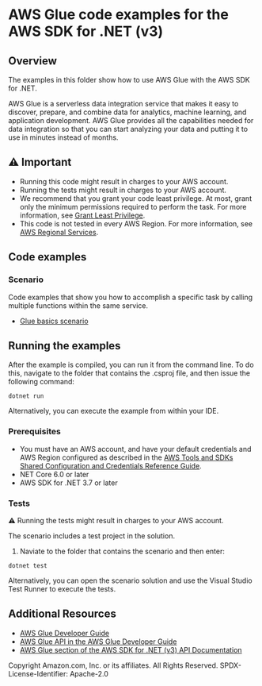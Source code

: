 # AWS Glue code examples for the AWS SDK for .NET (v3)

## Overview

The examples in this folder show how to use AWS Glue with the AWS SDK for .NET.

AWS Glue is a serverless data integration service that makes it easy to 
discover, prepare, and combine data for analytics, machine learning, and
application development. AWS Glue provides all the capabilities needed for data
integration so that you can start analyzing your data and putting it to use in
minutes instead of months.

## ⚠️ Important

- Running this code might result in charges to your AWS account.
- Running the tests might result in charges to your AWS account.
- We recommend that you grant your code least privilege. At most, grant only
  the minimum permissions required to perform the task. For more information,
  see [Grant Least Privilege](https://docs.aws.amazon.com/IAM/latest/UserGuide/best-practices.html#grant-least-privilege).
- This code is not tested in every AWS Region. For more information, see [AWS
  Regional Services](https://aws.amazon.com/about-aws/global-infrastructure/regional-product-services/).

## Code examples

### Scenario

Code examples that show you how to accomplish a specific task by calling
multiple functions within the same service.

- [Glue basics scenario](scenarios/Glue_Basics_Scenario/)

## Running the examples

After the example is compiled, you can run it from the command line. To
do this, navigate to the folder that contains the .csproj file, and then issue
the following command:

```
dotnet run
```

Alternatively, you can execute the example from within your IDE.

### Prerequisites

- You must have an AWS account, and have your default credentials and AWS Region
  configured as described in the [AWS Tools and SDKs Shared Configuration and
  Credentials Reference Guide](https://docs.aws.amazon.com/credref/latest/refdocs/creds-config-files.html).
- NET Core 6.0 or later
- AWS SDK for .NET 3.7 or later

### Tests

⚠️ Running the tests might result in charges to your AWS account.

The scenario includes a test project in the solution.

1. Naviate to the folder that contains the scenario and then enter:

```
dotnet test
```

Alternatively, you can open the scenario solution and use the Visual Studio
Test Runner to execute the tests.

## Additional Resources

- [AWS Glue Developer Guide](https://docs.aws.amazon.com/glue/latest/dg/glue-dg.pdf)
- [AWS Glue API in the AWS Glue Developer Guide](https://docs.aws.amazon.com/glue/latest/dg/aws-glue-api.html)
- [AWS Glue section of the AWS SDK for .NET (v3) API Documentation](https://docs.aws.amazon.com/sdkfornet/v3/apidocs/items/Glue/NGlue.html)

Copyright Amazon.com, Inc. or its affiliates. All Rights Reserved. SPDX-License-Identifier: Apache-2.0